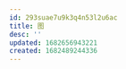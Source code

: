 ```yaml
---
id: 293suae7u9k3q4n53l2u6ac
title: 图
desc: ''
updated: 1682656943221
created: 1682489244336
---
```


